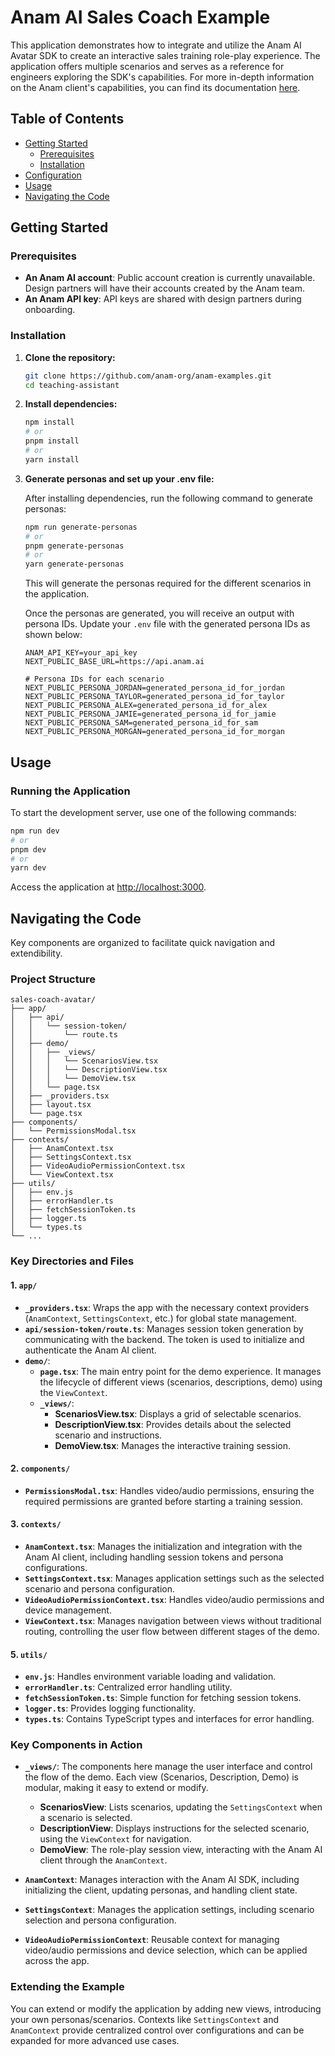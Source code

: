 # Anam AI Sales Coach Example

This application demonstrates how to integrate and utilize the Anam AI Avatar SDK to create an interactive sales training role-play experience. The application offers multiple scenarios and serves as a reference for engineers exploring the SDK's capabilities. For more in-depth information on the Anam client's capabilities, you can find its documentation [here](https://www.npmjs.com/package/@anam-ai/js-sdk).

## Table of Contents

- [Getting Started](#getting-started)
  - [Prerequisites](#prerequisites)
  - [Installation](#installation)
- [Configuration](#configuration)
- [Usage](#usage)
- [Navigating the Code](#navigating-the-code)

## Getting Started

### Prerequisites

- **An Anam AI account**: Public account creation is currently unavailable. Design partners will have their accounts created by the Anam team.
- **An Anam API key**: API keys are shared with design partners during onboarding.

### Installation

1. **Clone the repository:**

   ```bash
   git clone https://github.com/anam-org/anam-examples.git
   cd teaching-assistant
   ```

2. **Install dependencies:**

   ```bash
   npm install
   # or
   pnpm install
   # or
   yarn install
   ```

3. **Generate personas and set up your .env file:**

   After installing dependencies, run the following command to generate personas:

   ```bash
   npm run generate-personas
   # or
   pnpm generate-personas
   # or
   yarn generate-personas
   ```

   This will generate the personas required for the different scenarios in the application.

   Once the personas are generated, you will receive an output with persona IDs. Update your `.env` file with the generated persona IDs as shown below:

   ```env
   ANAM_API_KEY=your_api_key
   NEXT_PUBLIC_BASE_URL=https://api.anam.ai

   # Persona IDs for each scenario
   NEXT_PUBLIC_PERSONA_JORDAN=generated_persona_id_for_jordan
   NEXT_PUBLIC_PERSONA_TAYLOR=generated_persona_id_for_taylor
   NEXT_PUBLIC_PERSONA_ALEX=generated_persona_id_for_alex
   NEXT_PUBLIC_PERSONA_JAMIE=generated_persona_id_for_jamie
   NEXT_PUBLIC_PERSONA_SAM=generated_persona_id_for_sam
   NEXT_PUBLIC_PERSONA_MORGAN=generated_persona_id_for_morgan
   ```

## Usage

### Running the Application

To start the development server, use one of the following commands:

   ```bash
   npm run dev
   # or
   pnpm dev
   # or
   yarn dev
   ```

Access the application at [http://localhost:3000](http://localhost:3000).

## Navigating the Code

Key components are organized to facilitate quick navigation and extendibility.

### Project Structure

   ```
   sales-coach-avatar/
   ├── app/
   │   ├── api/
   │   │   └── session-token/
   │   │       └── route.ts
   │   ├── demo/
   │   │   ├── _views/
   │   │   │   └── ScenariosView.tsx
   │   │   │   └── DescriptionView.tsx
   │   │   │   └── DemoView.tsx
   │   │   └── page.tsx
   │   ├── _providers.tsx
   │   ├── layout.tsx
   │   └── page.tsx
   ├── components/
   │   └── PermissionsModal.tsx
   ├── contexts/
   │   ├── AnamContext.tsx
   │   ├── SettingsContext.tsx
   │   ├── VideoAudioPermissionContext.tsx
   │   └── ViewContext.tsx
   ├── utils/
   │   ├── env.js
   │   ├── errorHandler.ts
   │   ├── fetchSessionToken.ts
   │   ├── logger.ts
   │   └── types.ts
   └── ...
   ```

### Key Directories and Files

#### 1. **`app/`**

- **`_providers.tsx`**: Wraps the app with the necessary context providers (`AnamContext`, `SettingsContext`, etc.) for global state management.
- **`api/session-token/route.ts`**: Manages session token generation by communicating with the backend. The token is used to initialize and authenticate the Anam AI client.
- **`demo/`**:
  - **`page.tsx`**: The main entry point for the demo experience. It manages the lifecycle of different views (scenarios, descriptions, demo) using the `ViewContext`.
  - **`_views/`**:
    - **ScenariosView.tsx**: Displays a grid of selectable scenarios.
    - **DescriptionView.tsx**: Provides details about the selected scenario and instructions.
    - **DemoView.tsx**: Manages the interactive training session.

#### 2. **`components/`**

- **`PermissionsModal.tsx`**: Handles video/audio permissions, ensuring the required permissions are granted before starting a training session.

#### 3. **`contexts/`**

- **`AnamContext.tsx`**: Manages the initialization and integration with the Anam AI client, including handling session tokens and persona configurations.
- **`SettingsContext.tsx`**: Manages application settings such as the selected scenario and persona configuration.
- **`VideoAudioPermissionContext.tsx`**: Handles video/audio permissions and device management.
- **`ViewContext.tsx`**: Manages navigation between views without traditional routing, controlling the user flow between different stages of the demo.

#### 5. **`utils/`**

- **`env.js`**: Handles environment variable loading and validation.
- **`errorHandler.ts`**: Centralized error handling utility.
- **`fetchSessionToken.ts`**: Simple function for fetching session tokens.
- **`logger.ts`**: Provides logging functionality.
- **`types.ts`**: Contains TypeScript types and interfaces for error handling.

### Key Components in Action

- **`_views/`**: The components here manage the user interface and control the flow of the demo. Each view (Scenarios, Description, Demo) is modular, making it easy to extend or modify.

  - **ScenariosView**: Lists scenarios, updating the `SettingsContext` when a scenario is selected.
  - **DescriptionView**: Displays instructions for the selected scenario, using the `ViewContext` for navigation.
  - **DemoView**: The role-play session view, interacting with the Anam AI client through the `AnamContext`.

- **`AnamContext`**: Manages interaction with the Anam AI SDK, including initializing the client, updating personas, and handling client state.

- **`SettingsContext`**: Manages the application settings, including scenario selection and persona configuration.

- **`VideoAudioPermissionContext`**: Reusable context for managing video/audio permissions and device selection, which can be applied across the app.

### Extending the Example

You can extend or modify the application by adding new views, introducing your own personas/scenarios. Contexts like `SettingsContext` and `AnamContext` provide centralized control over configurations and can be expanded for more advanced use cases.
